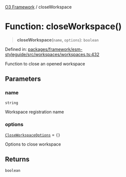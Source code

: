 [O3 Framework](../API.md) / closeWorkspace

# Function: closeWorkspace()

> **closeWorkspace**(`name`, `options`): `boolean`

Defined in: [packages/framework/esm-styleguide/src/workspaces/workspaces.ts:432](https://github.com/its-kios09/openmrs-esm-core/blob/main/packages/framework/esm-styleguide/src/workspaces/workspaces.ts#L432)

Function to close an opened workspace

## Parameters

### name

`string`

Workspace registration name

### options

[`CloseWorkspaceOptions`](../interfaces/CloseWorkspaceOptions.md) = `{}`

Options to close workspace

## Returns

`boolean`
